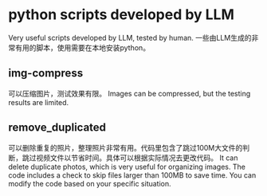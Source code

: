 # python scripts developed by LLM
Very useful scripts developed by LLM, tested by human.
一些由LLM生成的非常有用的脚本，使用需要在本地安装python。

## img-compress
可以压缩图片，测试效果有限。
Images can be compressed, but the testing results are limited.

## remove_duplicated
可以删除重复的照片，整理照片非常有用。代码里包含了跳过100M大文件的判断，跳过视频文件以节省时间。具体可以根据实际情况去更改代码。
It can delete duplicate photos, which is very useful for organizing images. The code includes a check to skip files larger than 100MB to save time. You can modify the code based on your specific situation.
